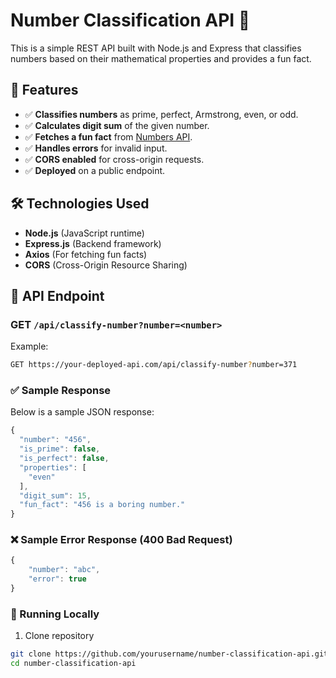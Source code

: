 # Number Classification API 🚀

This is a simple REST API built with Node.js and Express that classifies numbers based on their mathematical properties and provides a fun fact.

## 🔧 Features

- ✅ **Classifies numbers** as prime, perfect, Armstrong, even, or odd.
- ✅ **Calculates digit sum** of the given number.
- ✅ **Fetches a fun fact** from [Numbers API](http://numbersapi.com/).
- ✅ **Handles errors** for invalid input.
- ✅ **CORS enabled** for cross-origin requests.
- ✅ **Deployed** on a public endpoint.

## 🛠 Technologies Used

- **Node.js** (JavaScript runtime)
- **Express.js** (Backend framework)
- **Axios** (For fetching fun facts)
- **CORS** (Cross-Origin Resource Sharing)

## 📌 API Endpoint

### **GET `/api/classify-number?number=<number>`**

Example:

```bash
GET https://your-deployed-api.com/api/classify-number?number=371
```

### ✅ Sample Response

Below is a sample JSON response:

```javascript
{
  "number": "456",
  "is_prime": false,
  "is_perfect": false,
  "properties": [
    "even"
  ],
  "digit_sum": 15,
  "fun_fact": "456 is a boring number."
}
```

### ❌ Sample Error Response (400 Bad Request)

```javascript
{
    "number": "abc",
    "error": true
}
```

### 🚀 Running Locally

1. Clone repository

```bash
git clone https://github.com/yourusername/number-classification-api.git
cd number-classification-api
```
